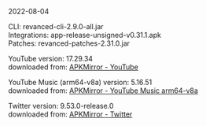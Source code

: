 2022-08-04
  
CLI: revanced-cli-2.9.0-all.jar  
Integrations: app-release-unsigned-v0.31.1.apk  
Patches: revanced-patches-2.31.0.jar  

YouTube version: 17.29.34  
downloaded from: [APKMirror - YouTube](https://www.apkmirror.com/apk/google-inc/youtube/youtube-17-29-34-release/youtube-17-29-34-android-apk-download/)  

YouTube Music (arm64-v8a) version: 5.16.51  
downloaded from: [APKMirror - YouTube Music arm64-v8a](https://www.apkmirror.com/apk/google-inc/youtube-music/youtube-music-5-16-51-release/youtube-music-5-16-51-2-android-apk-download/)  

Twitter version: 9.53.0-release.0  
downloaded from: [APKMirror - Twitter](https://www.apkmirror.com/apk/twitter-inc/twitter/twitter-9-53-0-release-0-release/twitter-9-53-0-release-0-android-apk-download/)  
